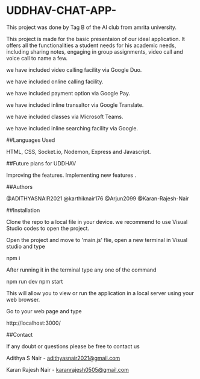 # UDDHAV-CHAT-APP-

This project was done by Tag B of the AI club from amrita university.

This project is made for the basic presentaion of our ideal application. It offers all the functionalities a student needs for his academic needs, including sharing notes, engaging in group assignments, video call and voice call to name a few.

we have included video calling facility via Google Duo.

we have included online calling facility.

we have included payment option via Google Pay.

we have included inline transaltor via Google Translate.

we have included classes via Microsoft Teams.

we have included inline searching facility via Google.

##Languages Used 

HTML, CSS, Socket.io, Nodemon, Express and Javascript.

##Future plans for UDDHAV

Improving the features. Implementing new features .

##Authors

@ADITHYASNAIR2021
@karthiknair176
@Arjun2099
@Karan-Rajesh-Nair

##Installation

Clone the repo to a local file in your device. we recommend to use Visual Studio codes to open the project.

Open the project and move to 'main.js' flie, open a new terminal in Visual studio and type

npm i

After running it in the terminal type any one of the command

npm run dev 
npm start

This will allow you to view or run the application in a local server using your web browser.

Go to your web page and type

http://localhost:3000/

##Contact 

If any doubt or questions please be free to contact us

Adithya S Nair - adithyasnair2021@gmail.com

Karan Rajesh Nair - karanrajesh0505@gmail.com
